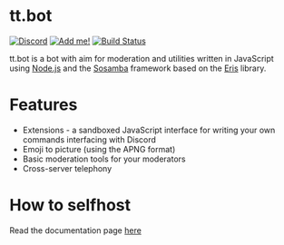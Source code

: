 # tt.bot 
[![Discord][discord shield]][discord invite] [![Add me!][tt.bot add shield]][tt.bot invite]
[![Build Status][gh shield]][gh]

tt.bot is a bot with aim for moderation and utilities written in JavaScript using [Node.js] and the [Sosamba] framework based on the [Eris] library.

# Features
- Extensions - a sandboxed JavaScript interface for writing your own commands interfacing with Discord
- Emoji to picture (using the APNG format)
- Basic moderation tools for your moderators
- Cross-server telephony


# How to selfhost
Read the documentation page [here](./docs/Selfhosting.md)


[discord shield]: https://discordapp.com/api/guilds/195865382039453697/widget.png?style=shield
[discord invite]: https://discord.gg/pGN5dMq
[tt.bot add shield]: https://img.shields.io/badge/tt.bot-add%20to%20your%20server-brightgreen.svg
[tt.bot invite]: https://discordapp.com/oauth2/authorize?scope=bot&client_id=195506253806436353&permissions=-1&response_type=code
[gh shield]: https://github.com/tt-bot-dev/tt.bot/workflows/Check%20linting/badge.svg
[gh]: https://github.com/tt-bot-dev/tt.bot/actions
[Node.js]: https://nodejs.org
[Eris]: https://github.com/abalabahaha/eris
[Sosamba]: https://github.com/tt-bot-dev/sosamba
